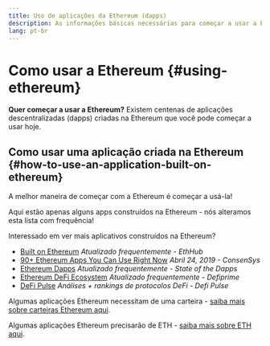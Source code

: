 ```yaml
---
title: Uso de aplicações da Ethereum (dapps)
description: As informações básicas necessárias para começar a usar a Ethereum.
lang: pt-br
---
```


# Como usar a Ethereum {#using-ethereum}

<div class="featured">

**Quer começar a usar a Ethereum?** Existem centenas de aplicações descentralizadas (dapps) criadas na Ethereum que você pode começar a usar hoje.

</div>

## Como usar uma aplicação criada na Ethereum {#how-to-use-an-application-built-on-ethereum}

A melhor maneira de começar com a Ethereum é começar a usá-la!

Aqui estão apenas alguns apps construídos na Ethereum - nós alteramos esta lista com frequência!

<RandomAppList />

Interessado em ver mais aplicativos construídos na Ethereum?

- [Built on Ethereum](https://docs.ethhub.io/built-on-ethereum/built-on-ethereum/) _Atualizado frequentemente - EthHub_
- [90+ Ethereum Apps You Can Use Right Now](https://media.consensys.net/40-ethereum-apps-you-can-use-right-now-d643333769f7) _Abril 24, 2019 - ConsenSys_
- [Ethereum Dapps](https://www.stateofthedapps.com/rankings/platform/ethereum) _Atualizado frequentemente - State of the Dapps_
- [Ethereum DeFi Ecosystem](https://defiprime.com/ethereum) _Atualizado frequentemente - Defiprime_
- [DeFi Pulse](https://defipulse.com/) _Análises + rankings de protocolos DeFi - Defi Pulse_

Algumas aplicações Ethereum necessitam de uma carteira - [saiba mais sobre carteiras Ethereum aqui](/wallets/).

Algumas aplicações Ethereum precisarão de ETH - [saiba mais sobre ETH aqui](/eth/).
